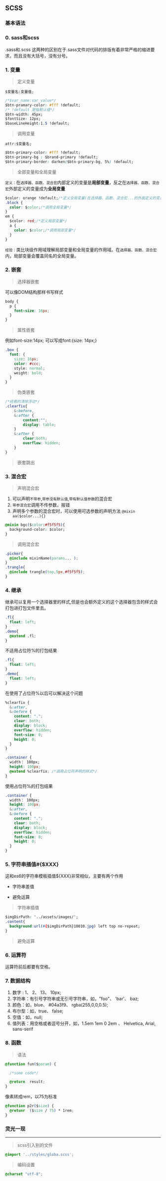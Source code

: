 ## SCSS

### 基本语法

### 0. sass和scss
.sass和.scss 这两种的区别在于.sass文件对代码的排版有着非常严格的缩进要求，而且没有大括号，没有分号。

### 1. 变量
>定义变量

`$变量名:变量值;`

```CSS
/*$var_name:var_value*/
$btn-pramary-color: #fff !default; 
/* !default 是指默认值*/
$btn-width: 45px;
$fontSize: 12px;
$baseLineHeight:1.5 !default;
```
>调用变量

`attr:$变量名;`

```CSS
$btn-primary-color: #fff !default;
$btn-primary-bg : $brand-primary !default;
$btn-primary-border: darken($btn-primary-bg, 5%) !default;
```

>全部变量和全局变量

`定义：`在`选择器、函数、混合宏`内部定义的变量是**局部变量**，反之在`选择器、函数、混合宏`外部定义的变量成为**全局变量**

```CSS
$color: orange !default;/*定义全局变量(在选择器、函数、混合宏...的外面定义的变量为全局变量)*/
.block {
  color: $color;/*调用全局变量*/
}
em {
  $color: red;/*定义局部变量*/
  a {
    color: $color;/*调用局部变量*/
  }
}
```
`经验：`类比块级作用域理解局部变量和全局变量的作用域。在`选择器、函数、混合宏`内，局部变量会覆盖同名的全局变量。

### 2. 嵌套

>选择器嵌套

可以像DOM结构那样书写样式
```CSS
body {
  p {
    font-size: 16px;
  }
}
```

>属性嵌套

例如font-size:14px; 可以写成font:{size: 14px;}
```CSS
.box {
  font: {
    size: 16px;
    color: #ccc;
    style: normal;
    weight: bold;
  }
}
```

>伪类嵌套

```CSS
/*经典的清除浮动*/
.clearfix{
    &:before,
    &:after {
        content:"";
        display: table;
    }
    &:after {
        clear:both;
        overflow: hidden;
    }
}
```

>嵌套跳出


### 3. 混合宏

>声明混合宏

1. 可以声明`不带参`,`带参没有默认值`,`带有默认值参数`的混合宏
2. `带参混合宏`调用不传参数，报错
3. 声明多个参数的混合宏时，可以使用可选参数的声明方法 `@mixin aa($color...){}`

```CSS
@mixin bgc($color:#f5f5f5){
  background-color: $color;
}
```

>调用混合宏

```CSS
.picker{
  @include mixinName(params... );
}
.trangle{
  @include trangle(top,5px,#f5f5f5); 
}
```

### 4. 继承

继承可以复用一个选择器里的样式,但是也会额外定义的这个选择器包含的样式会打包进打包文件里去。
```CSS
.fl{
  float: left;
}
.demo{
  @extend .fl;
}
```
不适用占位符%的打包结果
```CSS
.fl{
  float: left;
}
.demo{
  float: left;
}
```

在使用了占位符%以后可以解决这个问题
```CSS
%clearfix {
  &:after,
  &:before {
    content: ".";
    clear: both;
    display: block;
    overflow: hidden;
    font-size: 0;
    height: 0; 
  }
}

.container {
  width： 100px;
  height: 100px;
  @extend %clearfix; /*调用占位符声明的样式*/
}

```

使用占位符%的打包结果
```CSS
.container {
  width： 100px;
  height: 100px;
  &:after,
  &:before {
    content: ".";
    clear: both;
    display: block;
    overflow: hidden;
    font-size: 0;
    height: 0; 
  }
}
```

### 5. 字符串插值#{$XXX}

这和es6的字符串模板插值${XXX}非常相似，主要有两个作用

- 字符串差值

- 避免运算

>字符串插值
```CSS
$imgDirPath: '../assets/images/';
.content{
  background:url(#{$imgDirPath}10010.jpg) left top no-repeat;
}
```

>避免运算


### 6. 运算符

运算符前后都要有空格。


### 7. 数据结构
  1. 数字 : 1、 2、 13、 10px;
  2. 字符串：有引号字符串或无引号字符串，如，"foo"、 'bar'、 baz;
  3. 颜色：如，blue、 #04a3f9、 rgba(255,0,0,0.5);
  4. 布尔型：如，true、 false;
  5. 空值：如，null;
  6. 值列表：用空格或者逗号分开，如，1.5em 1em 0 2em 、 Helvetica, Arial, sans-serif
  

### 8. 函数
>语法
```CSS
@function fun($param) {

  /*some code*/

  @return  result;      
}
```

像素转成rem，以75为标准
```CSS
@function p2r($size) {
  @retunr  ($size / 75) * 1rem;
}
```

### 灵光一现
---
>scss引入别的文件

```CSS
@import '../styles/globa.scss';
```

>编码设置

```CSS
@charset "utf-8";
```

>
